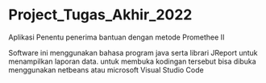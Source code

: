 # Project_Tugas_Akhir_2022
Aplikasi Penentu penerima bantuan dengan metode Promethee II 


Software ini menggunakan bahasa program java serta librari JReport untuk menampilkan laporan data.
untuk membuka kodingan tersebut bisa dibuka menggunakan netbeans atau microsoft Visual Studio Code

